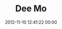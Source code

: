 ---
title: "Dee Mo"
date: 2012-11-10 12:41:22 00:00
permalink: /deemo
twitter: ""
likes: [1583]
id: 1442
gravatar: "http://www.gravatar.com/avatar/f031935f110df9f42f5b5c4924f696b5"
---